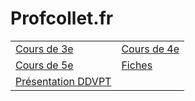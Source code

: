 # Profcollet.fr




|||
|---|---|
| [Cours de 3e](./Cours%20de%203e.html) | [Cours de 4e](./Cours%20de%204e.html) | 
| [Cours de 5e](/Cours%20de%205e.html) | [Fiches](./Fiches/index.md) | 
| [Présentation DDVPT](ddvpt.html) | | 